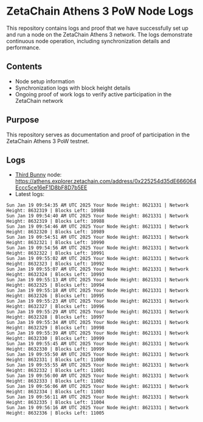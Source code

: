 # ZetaChain Athens 3 PoW Node Logs
This repository contains logs and proof that we have successfully set up and run a node on the ZetaChain Athens 3 network. The logs demonstrate continuous node operation, including synchronization details and performance.

## Contents
- Node setup information
- Synchronization logs with block height details
- Ongoing proof of work logs to verify active participation in the ZetaChain network

## Purpose
This repository serves as documentation and proof of participation in the ZetaChain Athens 3 PoW testnet.

## Logs

- [Third Bunny](https://thirdbunny.xyz/) node: https://athens.explorer.zetachain.com/address/0x225254d35dE666064Eccc5ce16eF1D8bF8D7b5EE
- Latest logs:
```
Sun Jan 19 09:54:35 AM UTC 2025 Your Node Height: 8621331 | Network Height: 8632319 | Blocks Left: 10988
Sun Jan 19 09:54:40 AM UTC 2025 Your Node Height: 8621331 | Network Height: 8632319 | Blocks Left: 10988
Sun Jan 19 09:54:46 AM UTC 2025 Your Node Height: 8621331 | Network Height: 8632320 | Blocks Left: 10989
Sun Jan 19 09:54:51 AM UTC 2025 Your Node Height: 8621331 | Network Height: 8632321 | Blocks Left: 10990
Sun Jan 19 09:54:56 AM UTC 2025 Your Node Height: 8621331 | Network Height: 8632322 | Blocks Left: 10991
Sun Jan 19 09:55:02 AM UTC 2025 Your Node Height: 8621331 | Network Height: 8632323 | Blocks Left: 10992
Sun Jan 19 09:55:07 AM UTC 2025 Your Node Height: 8621331 | Network Height: 8632324 | Blocks Left: 10993
Sun Jan 19 09:55:13 AM UTC 2025 Your Node Height: 8621331 | Network Height: 8632325 | Blocks Left: 10994
Sun Jan 19 09:55:18 AM UTC 2025 Your Node Height: 8621331 | Network Height: 8632326 | Blocks Left: 10995
Sun Jan 19 09:55:23 AM UTC 2025 Your Node Height: 8621331 | Network Height: 8632327 | Blocks Left: 10996
Sun Jan 19 09:55:29 AM UTC 2025 Your Node Height: 8621331 | Network Height: 8632328 | Blocks Left: 10997
Sun Jan 19 09:55:34 AM UTC 2025 Your Node Height: 8621331 | Network Height: 8632329 | Blocks Left: 10998
Sun Jan 19 09:55:39 AM UTC 2025 Your Node Height: 8621331 | Network Height: 8632330 | Blocks Left: 10999
Sun Jan 19 09:55:45 AM UTC 2025 Your Node Height: 8621331 | Network Height: 8632330 | Blocks Left: 10999
Sun Jan 19 09:55:50 AM UTC 2025 Your Node Height: 8621331 | Network Height: 8632331 | Blocks Left: 11000
Sun Jan 19 09:55:55 AM UTC 2025 Your Node Height: 8621331 | Network Height: 8632332 | Blocks Left: 11001
Sun Jan 19 09:56:00 AM UTC 2025 Your Node Height: 8621331 | Network Height: 8632333 | Blocks Left: 11002
Sun Jan 19 09:56:06 AM UTC 2025 Your Node Height: 8621331 | Network Height: 8632334 | Blocks Left: 11003
Sun Jan 19 09:56:11 AM UTC 2025 Your Node Height: 8621331 | Network Height: 8632335 | Blocks Left: 11004
Sun Jan 19 09:56:16 AM UTC 2025 Your Node Height: 8621331 | Network Height: 8632336 | Blocks Left: 11005
```
